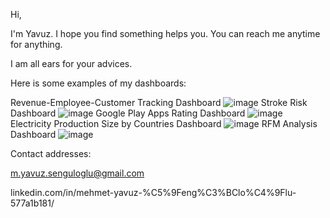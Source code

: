 Hi, 


I'm Yavuz. 
I hope you find something helps you. You can reach me anytime for anything. 


I am all ears for your advices.

Here is some examples of my dashboards:

Revenue-Employee-Customer Tracking Dashboard
![image](https://user-images.githubusercontent.com/108932053/184178964-3c59a5e2-af4b-4c31-a084-65a8bc383717.png)
Stroke Risk Dashboard
![image](https://user-images.githubusercontent.com/108932053/184177739-d8e2f63f-9dd5-4023-a2ee-e000e9949f27.png)
Google Play Apps Rating Dashboard
![image](https://user-images.githubusercontent.com/108932053/184177957-2508cf5b-5784-4ba8-8cd0-21328685e8cc.png)
Electricity Production Size by Countries Dashboard
![image](https://user-images.githubusercontent.com/108932053/184178782-9c8779f2-8718-46e5-b74e-3f6e65a619e4.png)
RFM Analysis Dashboard
![image](https://user-images.githubusercontent.com/108932053/184179062-dc501a6b-7c13-43c9-b97e-26dca4a522ce.png)


Contact addresses:

m.yavuz.senguloglu@gmail.com

linkedin.com/in/mehmet-yavuz-%C5%9Feng%C3%BClo%C4%9Flu-577a1b181/
